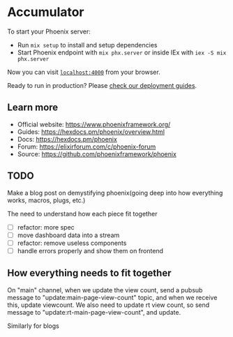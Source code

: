 # Accumulator

To start your Phoenix server:

- Run `mix setup` to install and setup dependencies
- Start Phoenix endpoint with `mix phx.server` or inside IEx with `iex -S mix phx.server`

Now you can visit [`localhost:4000`](http://localhost:4000) from your browser.

Ready to run in production? Please [check our deployment guides](https://hexdocs.pm/phoenix/deployment.html).

## Learn more

- Official website: https://www.phoenixframework.org/
- Guides: https://hexdocs.pm/phoenix/overview.html
- Docs: https://hexdocs.pm/phoenix
- Forum: https://elixirforum.com/c/phoenix-forum
- Source: https://github.com/phoenixframework/phoenix

## TODO

Make a blog post on demystifying phoenix(going deep into how everything works, macros, plugs, etc.)

The need to understand how each piece fit together

- [ ] refactor: more spec
- [ ] move dashboard data into a stream
- [ ] refactor: remove useless components
- [ ] handle errors properly and show them on frontend

## How everything needs to fit together

On "main" channel, when we update the view count, send a pubsub message to "update:main-page-view-count" topic, and when we receive this, update viewcount.
We also need to update rt view count, so send message to "update:rt-main-page-view-count", and update.

Similarly for blogs
